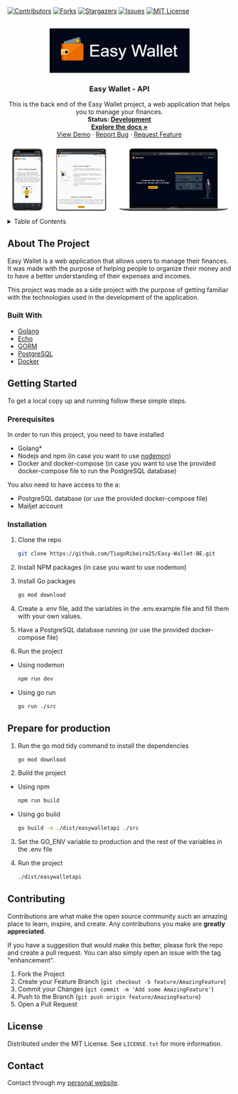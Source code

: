 [![Contributors][contributors-shield]][contributors-url]
[![Forks][forks-shield]][forks-url]
[![Stargazers][stars-shield]][stars-url]
[![Issues][issues-shield]][issues-url]
[![MIT License][license-shield]][license-url]

<!-- PROJECT LOGO -->
<br />
<div align="center">
  <img src="images/logo.png" alt="Logo" width="315" height="100">

  <h3 align="center">Easy Wallet - API</h3>

  <p align="center">
    This is the back end of the Easy Wallet project, a web application that helps you to manage your finances.
  <br />
    <strong>Status: <u>Development</u>

  </strong>
    <br />
    <a href="#"><strong>Explore the docs »</strong></a>
    <br />
    <a href="https://easywallet2023.netlify.app/">View Demo</a>
    ·
    <a href="https://github.com/TiagoRibeiro25/Easy-Wallet-BE/issues">Report Bug</a>
    ·
    <a href="https://github.com/TiagoRibeiro25/Easy-Wallet-BE/issues">Request Feature</a>
  </p>
   <img src="images/devices.png" alt="Logo" >
 <br />
</div>

<!-- TABLE OF CONTENTS -->
<details>
  <summary>Table of Contents</summary>
  <ol>
    <li>
      <a href="#about-the-project">About The Project</a>
      <ul>
        <li><a href="#built-with">Built With</a></li>
      </ul>
    </li>
    <li>
      <a href="#getting-started">Getting Started</a>
      <ul>
        <li><a href="#prerequisites">Prerequisites</a></li>
        <li><a href="#installation">Installation</a></li>
       <li><a href="#prepare-for-production">Prepare for production</a></li>
      </ul>
    </li>
    <li><a href="#contributing">Contributing</a></li>
    <li><a href="#license">License</a></li>
    <li><a href="#contact">Contact</a></li>
  </ol>
</details>

<!-- ABOUT THE PROJECT -->
## About The Project

Easy Wallet is a web application that allows users to manage their finances. It was made with the purpose of helping people to organize their money and to have a better understanding of their expenses and incomes.

This project was made as a side project with the purpose of getting familiar with the technologies used in the development of the application.

### Built With

* [Golang](https://golang.org/)
* [Echo](https://echo.labstack.com/)
* [GORM](https://gorm.io/)
* [PostgreSQL](https://www.postgresql.org/)
* [Docker](https://www.docker.com/)

<!-- GETTING STARTED -->
## Getting Started

To get a local copy up and running follow these simple steps.

### Prerequisites

In order to run this project, you need to have installed

* Golang*
* Nodejs and npm (in case you want to use [nodemon](https://www.npmjs.com/package/nodemon))
* Docker and docker-compose (in case you want to use the provided docker-compose file to run the PostgreSQL database)

You also need to have access to the a:

* PostgreSQL database (or use the provided docker-compose file)
* Mailjet account

### Installation

1. Clone the repo

   ```sh
   git clone https://github.com/TiagoRibeiro25/Easy-Wallet-BE.git
   ```

2. Install NPM packages (in case you want to use nodemon)

3. Install Go packages

    ```sh
   go mod download
   ```

4. Create a .env file, add the variables in the .env.example file and fill them with your own values.

5. Have a PostgreSQL database running (or use the provided docker-compose file)

6. Run the project

* Using nodemon

   ```sh
   npm run dev
   ```

* Using go run

   ```sh
   go run ./src
   ```

<!-- Production -->
## Prepare for production

1. Run the go mod tidy command to install the dependencies

   ```sh
   go mod download
   ```

2. Build the project

* Using npm

   ```sh
   npm run build
   ```

* Using go build

  ```sh
  go build -o ./dist/easywalletapi ./src
  ```

3. Set the GO_ENV variable to production and the rest of the variables in the .env file

4. Run the project

   ```sh
   ./dist/easywalletapi
   ```

<!-- CONTRIBUTING -->
## Contributing

Contributions are what make the open source community such an amazing place to learn, inspire, and create. Any contributions you make are **greatly appreciated**.

If you have a suggestion that would make this better, please fork the repo and create a pull request. You can also simply open an issue with the tag "enhancement".

1. Fork the Project
2. Create your Feature Branch (`git checkout -b feature/AmazingFeature`)
3. Commit your Changes (`git commit -m 'Add some AmazingFeature'`)
4. Push to the Branch (`git push origin feature/AmazingFeature`)
5. Open a Pull Request

<!-- LICENSE -->
## License

Distributed under the MIT License. See `LICENSE.txt` for more information.

<!-- CONTACT -->
## Contact

Contact through my [personal website](https://tiagoribeiro.tech/contact).

<!-- MARKDOWN LINKS & IMAGES -->
[contributors-shield]: https://img.shields.io/github/contributors/TiagoRibeiro25/Easy-Wallet-BE.svg?style=for-the-badge
[contributors-url]: https://github.com/TiagoRibeiro25/Easy-Wallet-BE/graphs/contributors
[forks-shield]: https://img.shields.io/github/forks/TiagoRibeiro25/Easy-Wallet-BE.svg?style=for-the-badge
[forks-url]: https://github.com/TiagoRibeiro25/Easy-Wallet-BE/network/members
[stars-shield]: https://img.shields.io/github/stars/TiagoRibeiro25/Easy-Wallet-BE.svg?style=for-the-badge
[stars-url]: https://github.com/TiagoRibeiro25/Easy-Wallet-BE/stargazers
[issues-shield]: https://img.shields.io/github/issues/TiagoRibeiro25/Easy-Wallet-BE.svg?style=for-the-badge
[issues-url]: https://github.com/TiagoRibeiro25/Easy-Wallet-BE/issues
[license-shield]: https://img.shields.io/github/license/TiagoRibeiro25/Easy-Wallet-BE.svg?style=for-the-badge
[license-url]: https://github.com/TiagoRibeiro25/Easy-Wallet-BE/blob/master/LICENSE.txt
